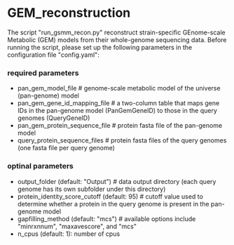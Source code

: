# GEM_reconstruction

The script "run_gsmm_recon.py" reconstruct strain-specific GEnome-scale Metabolic (GEM) models from their whole-genome sequencing data. Before running the script, please set up the following parameters in the configuration file "config.yaml":

### required parameters
* pan_gem_model_file # genome-scale metabolic model of the universe (pan-genome) model
* pan_gem_gene_id_mapping_file # a two-column table that maps gene IDs in the pan-genome model (PanGemGeneID) to those in the query genomes (QueryGeneID)
* pan_gem_protein_sequence_file # protein fasta file of the pan-genome model
* query_protein_sequence_files # protein fasta files of the query genomes (one fasta file per query genome)

### optinal parameters
* output_folder (default: "Output") # data output directory (each query genome has its own subfolder under this directory)
* protein_identity_score_cutoff (default: 95) # cutoff value used to determine whether a protein in the query genome is present in the pan-genome model
* gapfilling_method (default: "mcs") # available options include "minrxnnum", "maxavescore", and "mcs"
* n_cpus (default: 1): number of cpus

